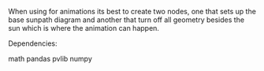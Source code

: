 When using for animations its best to create two nodes, one that sets up the base sunpath diagram and another that turn off all geometry besides the sun which is where the animation can happen.

Dependencies:

math
pandas
pvlib
numpy
